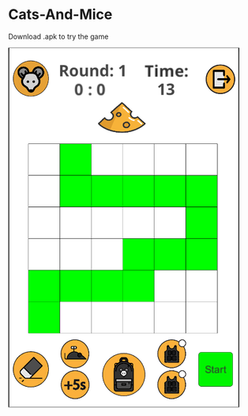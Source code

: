 # Cats-And-Mice
Download .apk to try the game

![Alt text](/Screenshots/Mouse_Turn.png?raw=true "Mouse Turn")

